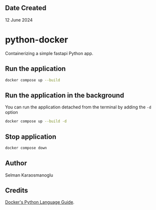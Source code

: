 ## Date Created

12 June 2024

# python-docker

Containerizing a simple fastapi Python app. 

## Run the application

```bash
docker compose up --build
```

## Run the application in the background

You can run the application detached from the terminal by adding the `-d` option

```bash
docker compose up --build -d
```


## Stop application

```bash
docker compose down
```

## Author

Selman Karaosmanoglu

## Credits
[Docker's Python Language Guide](https://docs.docker.com/language/python).